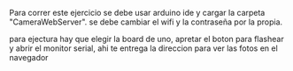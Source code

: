 Para correr este ejercicio se debe usar arduino ide y cargar la carpeta "CameraWebServer". se debe cambiar el wifi y la contraseña por la propia.

para ejectura hay que elegir la board de uno, apretar el boton para flashear y abrir el monitor serial, ahi te entrega la direccion para ver las fotos en el navegador